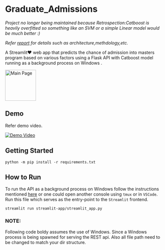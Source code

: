 # Graduate_Admissions
*Project no longer being maintained because Retrospection:Catboost is heavily overfitted so something like an SVM or a simple Linear model would be much better :)*

*Refer [report](report/Report.pdf) for details such as architecture,methdology,etc.*

A Streamlit❤️ web app that predicts the chance of admission into masters program based on various factors using a Flask API  with Catboost model running as a background process on Windows .


<img src="https://github.com/Agrover112/Graduate_Admissions_Prediction/blob/main/Main_Page.png" alt="Main Page" style="height: 100px; width:100px;"/>

## Demo

Refer demo video.

[![Demo Video](http://img.youtube.com/vi/fjgICznjG2Q/0.jpg)](http://www.youtube.com/watch?v=fjgICznjG2Q "")

## Getting Started

```
python -m pip install -r requirements.txt
```

## How to Run
To run the API as a background process on Windows follow the  instructions mentioned [here](https://towardsdatascience.com/deploying-flask-on-windows-b2839d8148fa)
or one could open another console using `tmux` or in `VSCode`.
Run this file which serves as the entry-point to the `Streamlit` frontend.
```
streamlit run streamlit-app/streamlit_app.py
```

### NOTE:
Following code boldy assumes the use of Windows. Since a Windows process is being spawned for serving the REST api. Also all file path need to be changed to match your dir structure.

